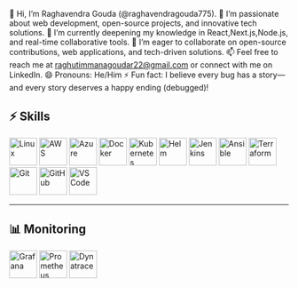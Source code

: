 👋 Hi, I’m Raghavendra Gouda (@raghavendragouda775).
👀 I’m passionate about web development, open-source projects, and innovative tech solutions.
🌱 I’m currently deepening my knowledge in React,Next.js,Node.js, and real-time collaborative tools.
💞️ I’m eager to collaborate on open-source contributions, web applications, and tech-driven solutions.
📫 Feel free to reach me at raghutimmanagoudar22@gmail.com or connect with me on LinkedIn.
😄 Pronouns: He/Him
⚡ Fun fact: I believe every bug has a story—and every story deserves a happy ending (debugged)!



## ⚡ Skills  

<p align="left">
  <!-- OS -->
  <img src="https://cdn.jsdelivr.net/gh/devicons/devicon/icons/linux/linux-original.svg" alt="Linux" width="50" height="50"/>  

  <!-- Cloud -->
  <img src="https://www.vectorlogo.zone/logos/amazon_aws/amazon_aws-icon.svg" alt="AWS" width="50" height="50"/>  
  <img src="https://cdn.jsdelivr.net/gh/devicons/devicon/icons/azure/azure-original.svg" alt="Azure" width="50" height="50"/>  

  <!-- Containers & Orchestration -->
  <img src="https://cdn.jsdelivr.net/gh/devicons/devicon/icons/docker/docker-original.svg" alt="Docker" width="50" height="50"/>  
  <img src="https://cdn.jsdelivr.net/gh/devicons/devicon/icons/kubernetes/kubernetes-plain.svg" alt="Kubernetes" width="50" height="50"/>  
  <img src="https://www.vectorlogo.zone/logos/helmsh/helmsh-icon.svg" alt="Helm" width="50" height="50"/>  

  <!-- DevOps Tools -->
  <img src="https://www.vectorlogo.zone/logos/jenkins/jenkins-icon.svg" alt="Jenkins" width="50" height="50"/>  
  <img src="https://www.vectorlogo.zone/logos/ansible/ansible-icon.svg" alt="Ansible" width="50" height="50"/>  
  <img src="https://www.vectorlogo.zone/logos/terraformio/terraformio-icon.svg" alt="Terraform" width="50" height="50"/>  

  <!-- SCM & Editors -->
  <img src="https://cdn.jsdelivr.net/gh/devicons/devicon/icons/git/git-original.svg" alt="Git" width="50" height="50"/>  
  <img src="https://cdn.jsdelivr.net/gh/devicons/devicon/icons/github/github-original.svg" alt="GitHub" width="50" height="50"/>  
  <img src="https://cdn.jsdelivr.net/gh/devicons/devicon/icons/vscode/vscode-original.svg" alt="VS Code" width="50" height="50"/>  
</p>

---

## 📊 Monitoring  

<p align="left">
  <img src="https://www.vectorlogo.zone/logos/grafana/grafana-icon.svg" alt="Grafana" width="50" height="50"/>
  <img src="https://cdn.jsdelivr.net/gh/devicons/devicon/icons/prometheus/prometheus-original.svg" alt="Prometheus" width="50" height="50"/>
  <img src="https://www.vectorlogo.zone/logos/dynatrace/dynatrace-icon.svg" alt="Dynatrace" width="50" height="50"/>
</p>



<!---
raghavendragouda775/raghavendragouda775 is a ✨ special ✨ repository because its `README.md` (this file) appears on your GitHub profile.
You can click the Preview link to take a look at your changes.
--->
